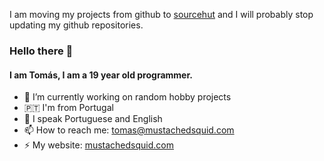 I am moving my projects from github to [sourcehut](https://sr.ht/~mustachedsquid/)
and I will probably stop updating my github repositories.

### Hello there 👋
#### I am Tomás, I am a 19 year old programmer.

- 🔭 I’m currently working on random hobby projects
- :portugal: I'm from Portugal
- :page_with_curl: I speak Portuguese and English
- 📫 How to reach me: tomas@mustachedsquid.com 
- ⚡ My website: [mustachedsquid.com](https://www.mustachedsquid.com/) 

